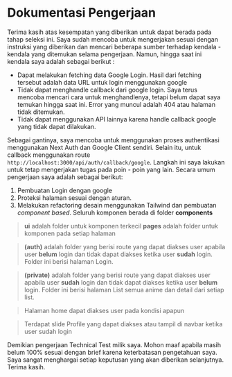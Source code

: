 # Dokumentasi Pengerjaan

Terima kasih atas kesempatan yang diberikan untuk dapat berada pada tahap seleksi ini. Saya sudah mencoba untuk mengerjakan sesuai dengan instruksi yang diberikan dan mencari beberapa sumber terhadap kendala - kendala yang ditemukan selama pengerjaan. Namun, hingga saat ini kendala saya adalah sebagai berikut :

- Dapat melakukan fetching data Google Login. Hasil dari fetching tersebut adalah data URL untuk login menggunakan google
- Tidak dapat menghandle callback dari google login. Saya terus mencoba mencari cara untuk menghandlenya, tetapi belum dapat saya temukan hingga saat ini. Error yang muncul adalah 404 atau halaman tidak ditemukan.
- Tidak dapat menggunakan API lainnya karena handle callback google yang tidak dapat dilakukan.

Sebagai gantinya, saya mencoba untuk menggunakan proses authentikasi menggunakan Next Auth dan Google Client sendiri. Selain itu, untuk callback menggunakan route `http://localhost:3000/api/auth/callback/google`. Langkah ini saya lakukan untuk tetap mengerjakan tugas pada poin - poin yang lain. Secara umum pengerjaan saya adalah sebagai berikut:

1. Pembuatan Login dengan google
2. Proteksi halaman sesuai dengan aturan.
3. Melakukan refactoring desain menggunakan Tailwind dan pembuatan _component based_. Seluruh komponen berada di folder **components**

> **ui** adalah folder untuk komponen terkecil
> **pages** adalah folder untuk komponen pada setiap halaman

> **(auth)** adalah folder yang berisi route yang dapat diakses user apabila user **belum** login dan tidak dapat diakses ketika user **sudah** login. Folder ini berisi halaman Login.

> **(private)** adalah folder yang berisi route yang dapat diakses user apabila user **sudah** login dan tidak dapat diakses ketika user **belum** login. Folder ini berisi halaman List semua anime dan detail dari setiap list.

> Halaman home dapat diakses user pada kondisi apapun

> Terdapat slide Profile yang dapat diakses atau tampil di navbar ketika user sudah login

Demikian pengerjaan Technical Test milik saya. Mohon maaf apabila masih belum 100% sesuai dengan brief karena keterbatasan pengetahuan saya. Saya sangat menghargai setiap keputusan yang akan diberikan selanjutnya. Terima kasih.
